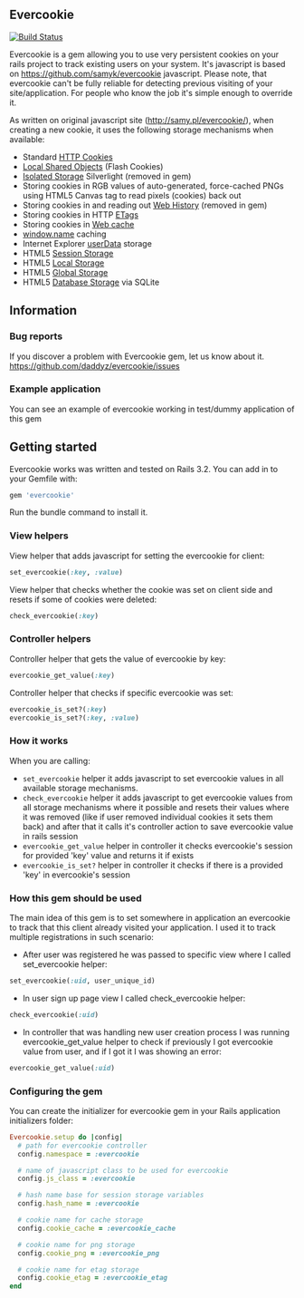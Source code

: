 ## Evercookie

[![Build Status](https://secure.travis-ci.org/daddyz/evercookie.png)](http://travis-ci.org/daddyz/evercookie)

Evercookie is a gem allowing you to use very persistent cookies on your rails project to track existing users on your system.
It's javascript is based on https://github.com/samyk/evercookie javascript.
Please note, that evercookie can't be fully reliable for detecting previous visiting of your site/application. For people who know the job it's simple enough to override it.

As written on original javascript site (http://samy.pl/evercookie/), when creating a new cookie, it uses the following storage mechanisms when available:
* Standard [HTTP Cookies](http://en.wikipedia.org/wiki/HTTP_cookie)
* [Local Shared Objects](http://en.wikipedia.org/wiki/Local_Shared_Object) (Flash Cookies)
* [Isolated Storage](http://www.silverlight.net/learn/quickstarts/isolatedstorage/) Silverlight (removed in gem)
* Storing cookies in RGB values of auto-generated, force-cached PNGs using HTML5 Canvas tag to read pixels (cookies) back out
* Storing cookies in and reading out [Web History](http://samy.pl/csshack/) (removed in gem)
* Storing cookies in HTTP [ETags](http://en.wikipedia.org/wiki/HTTP_ETag)
* Storing cookies in [Web cache](http://en.wikipedia.org/wiki/Web_cache)
* [window.name](http://en.wikipedia.org/wiki/HTTP_cookie#window.name) caching
* Internet Explorer [userData](http://msdn.microsoft.com/en-us/library/ms531424(VS.85).aspx) storage
* HTML5 [Session Storage](http://dev.w3.org/html5/webstorage/#the-sessionstorage-attribute)
* HTML5 [Local Storage](http://dev.w3.org/html5/webstorage/#dom-localstorage)
* HTML5 [Global Storage](https://developer.mozilla.org/en/dom/storage#globalStorage)
* HTML5 [Database Storage](http://dev.w3.org/html5/webdatabase) via SQLite

## Information

### Bug reports

If you discover a problem with Evercookie gem, let us know about it.
https://github.com/daddyz/evercookie/issues

### Example application

You can see an example of evercookie working in test/dummy application of this gem

## Getting started

Evercookie works was written and tested on Rails 3.2. You can add in to your Gemfile with:

```ruby
gem 'evercookie'
```

Run the bundle command to install it.

### View helpers

View helper that adds javascript for setting the evercookie for client:

```ruby
set_evercookie(:key, :value)
```

View helper that checks whether the cookie was set on client side and resets if some of cookies were deleted:

```ruby
check_evercookie(:key)
```

### Controller helpers

Controller helper that gets the value of evercookie by key:

```ruby
evercookie_get_value(:key)
```

Controller helper that checks if specific evercookie was set:

```ruby
evercookie_is_set?(:key)
evercookie_is_set?(:key, :value)
```

### How it works

When you are calling:
* `set_evercookie` helper it adds javascript to set evercookie values in all available storage mechanisms.
* `check_evercookie` helper it adds javascript to get evercookie values from all storage mechanisms where it possible and resets their values where it was removed (like if user removed individual cookies it sets them back) and after that it calls it's controller action to save evercookie value in rails session
* `evercookie_get_value` helper in controller it checks evercookie's session for provided 'key' value and returns it if exists
* `evercookie_is_set?` helper in controller it checks if there is a provided 'key' in evercookie's session

### How this gem should be used

The main idea of this gem is to set somewhere in application an evercookie to track that this client already visited your application.
I used it to track multiple registrations in such scenario:
* After user was registered he was passed to specific view where I called set_evercookie helper:
```ruby
set_evercookie(:uid, user_unique_id)
```
* In user sign up page view I called check_evercookie helper:
```ruby
check_evercookie(:uid)
```
* In controller that was handling new user creation process I was running evercookie_get_value helper to check if previously I got evercookie value from user, and if I got it I was showing an error:
```ruby
evercookie_get_value(:uid)
```

### Configuring the gem

You can create the initializer for evercookie gem in your Rails application initializers folder:

```ruby
Evercookie.setup do |config|
  # path for evercookie controller
  config.namespace = :evercookie

  # name of javascript class to be used for evercookie
  config.js_class = :evercookie

  # hash name base for session storage variables
  config.hash_name = :evercookie

  # cookie name for cache storage
  config.cookie_cache = :evercookie_cache

  # cookie name for png storage
  config.cookie_png = :evercookie_png

  # cookie name for etag storage
  config.cookie_etag = :evercookie_etag
end
```

